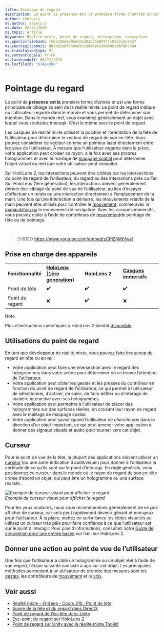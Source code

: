 ```yaml
---
title: Pointage du regard
description: Le point de présence est la première forme d’entrée et est une forme principale de ciblage au sein de la réalité mixte.
author: thetuvix
ms.author: alexturn
ms.date: 02/24/2019
ms.topic: article
keywords: Réalité mixte, point de regard, interaction, conception
ms.openlocfilehash: 7e65d26d3e9edabbd01d35a887ffc8622a3c6337
ms.sourcegitcommit: d8700260f349a09c53948e519bd6d8ed6f9bc4b4
ms.translationtype: MT
ms.contentlocale: fr-FR
ms.lasthandoff: 06/27/2019
ms.locfileid: "67414369"
---
```

# <a name="gaze"></a>Pointage du regard

Le point de **présence est la** première forme d’entrée et est une forme principale de ciblage au sein de la réalité mixte. Le point de regard indique où l’utilisateur regarde dans le monde et vous permet de déterminer son intention. Dans le monde réel, vous examinez généralement un objet avec lequel vous souhaitez interagir. C’est le même avec le point de regard.

Les casques de réalité mixte utilisent la position et l’orientation de la tête de l’utilisateur pour déterminer le vecteur de regard de son en-tête. Vous pouvez considérer ce vecteur comme un pointeur laser directement entre les yeux de l’utilisateur. À mesure que l’utilisateur regarde dans la pièce, votre application peut croiser ce rayon, à la fois avec ses propres hologrammes et avec le maillage de [mappage spatial](spatial-mapping.md) pour déterminer l’objet virtuel ou réel que votre utilisateur peut consulter.

Sur HoloLens 2, les interactions peuvent être ciblées par les intersections du point de regard de l’utilisateur, du regard ou des interactions près ou Far.
Sur HoloLens (1ère génération), les interactions doivent généralement dériver leur ciblage du point de vue de l’utilisateur, au lieu d’essayer d’effectuer un rendu ou une interaction directement à l’emplacement de la main. Une fois qu’une interaction a démarré, les mouvements relatifs de la main peuvent être utilisés pour contrôler le [mouvement](gestures.md), comme avec la [manipulation ou](gestures.md#composite-gestures) le mouvement de navigation. Avec les casques immersifs, vous pouvez cibler à l’aide de contrôleurs de [mouvement](motion-controllers.md)de pointage de tête ou de pointage.

<br>

>[!VIDEO https://www.youtube.com/embed/zCPiZlWdVws]

## <a name="device-support"></a>Prise en charge des appareils

<table>
    <colgroup>
    <col width="25%" />
    <col width="25%" />
    <col width="25%" />
    <col width="25%" />
    </colgroup>
    <tr>
        <td><strong>Fonctionnalité</strong></td>
        <td><a href="hololens-hardware-details.md"><strong>HoloLens (1ère génération)</strong></a></td>
        <td><strong>HoloLens 2</strong></td>
        <td><a href="immersive-headset-hardware-details.md"><strong>Casques immersifs</strong></a></td>
    </tr>
     <tr>
        <td>Point de tête</td>
        <td>✔️</td>
        <td>✔️</td>
        <td>✔️</td>
    </tr>
     <tr>
        <td>Point de regard</td>
        <td>❌</td>
        <td>✔️</td>
        <td>❌</td>
    </tr>
</table>

> [!NOTE]
> Plus d’instructions spécifiques à HoloLens 2 bientôt [disponible](index.md#news-and-notes).


## <a name="uses-of-gaze"></a>Utilisations du point de regard

En tant que développeur de réalité mixte, vous pouvez faire beaucoup de regard en tête ou en œil:
* Votre application peut faire une intersection avec le regard des hologrammes dans votre scène pour déterminer où se trouve l’attention de l’utilisateur.
* Votre application peut cibler les gestes et les presses du contrôleur en fonction du point de regard de l’utilisateur, ce qui permet à l’utilisateur de sélectionner, d’activer, de saisir, de faire défiler ou d’interagir de manière interactive avec ses hologrammes.
* Votre application peut permettre à l’utilisateur de placer des hologrammes sur des surfaces réelles, en croisant leur rayon de regard avec le maillage de mappage spatial.
* Votre application peut savoir quand l’utilisateur *ne cherche pas* dans la direction d’un objet important, ce qui peut amener votre application à donner des signaux visuels et audio pour tourner vers cet objet.

## <a name="cursor"></a>Curseur

Pour le point de vue de la tête, la plupart des applications doivent utiliser un [curseur](cursors.md) (ou une autre indication d’audit/visuel) pour donner à l’utilisateur la certitude de ce qu’ils sont sur le point d’interagir. En règle générale, vous positionnez ce curseur dans le monde où le rayon de regard de son en-tête croise d’abord un objet, qui peut être un hologramme ou une surface réaliste.

![Exemple de curseur visuel pour afficher le regard](images/cursor.jpg)<br>
*Exemple de curseur visuel pour afficher le regard*

Pour les yeux oculaires, nous vous recommandons généralement de *ne pas* afficher de curseur, car cela peut rapidement devenir gênant et ennuyeux pour l’utilisateur. À la place, mettez en surbrillance les cibles visuelles ou utilisez un curseur très pâle pour faire confiance à ce que l’utilisateur est sur le point d’interagir. Pour plus d’informations, consultez notre [Guide de conception pour une entrée basée](eye-tracking.md) sur l’œil sur HoloLens 2.

## <a name="giving-action-to-the-users-gaze"></a>Donner une action au point de vue de l’utilisateur

Une fois que l’utilisateur a ciblé un hologramme ou un objet réel à l’aide de son regard, l’étape suivante consiste à agir sur cet objet. Les principales méthodes permettant à un utilisateur de prendre des mesures sont les [gestes](gestures.md), les contrôleurs de [mouvement](motion-controllers.md) et la [voix](voice-input.md).

## <a name="see-also"></a>Voir aussi
* [Réalité mixte - Entrées - Cours 210 : Point de tête](holograms-210.md)
* [Suivre de la tête et du regard dans DirectX](gaze-in-directx.md)
* [Point de regard de l’en-tête dans Unity](gaze-in-unity.md)
* [Eye-point de regard sur HoloLens 2](eye-tracking.md)
* [Point de regard sur Unity avec la réalité mixte Toolkit](https://aka.ms/mrtk-eyes)

